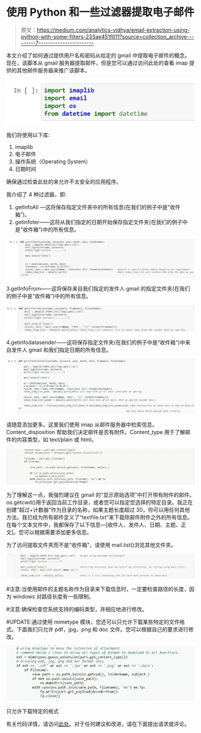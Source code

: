 # 使用 Python 和一些过滤器提取电子邮件

> 原文：<https://medium.com/analytics-vidhya/email-extraction-using-python-with-some-filters-233ae451f011?source=collection_archive---------7----------------------->

本文介绍了如何通过提供用户名和密码从给定的 gmail 中提取电子邮件的概念。现在，该脚本从 gmail 服务器提取邮件，但是您可以通过访问此处的查看 imap 提供的其他邮件服务器来推广该脚本。

![](img/d9ab712d6a6bff5c5c896d9610c5eb41.png)

我们将使用以下库:

1.  imaplib
2.  电子邮件
3.  操作系统（Operating System）
4.  日期时间

确保通过检查此处的来允许不太安全的应用程序。

我介绍了 4 种过滤器，即:

1.  getInfoAll —这将保存指定文件夹中的所有信息(在我们的例子中是“收件箱”)。
2.  getinfoter——这将从我们指定的日期开始保存指定文件夹(在我们的例子中是“收件箱”)中的所有信息。

![](img/3e15be1b0dbd70986f7945a1e97cec54.png)

3.getInfoFrom——这将保存来自我们指定的发件人 gmail 的指定文件夹(在我们的例子中是“收件箱”)中的所有信息。

![](img/c54bba5813ffaeb83e2ccf092f67c7f4.png)

4.getinfodatasender——这将保存指定文件夹(在我们的例子中是“收件箱”)中来自发件人 gmail 和我们指定日期的所有信息。

![](img/da0a0aeea250322a65ffa5d0827692e3.png)

请随意添加更多。这里我们使用 imap 从邮件服务器中检索信息。Content_disposition 帮助我们决定邮件是否有附件。Content_type 用于了解邮件的内容类型，如 text/plain 或 html。

![](img/8b845a164aa1c26357213c1e221da73f.png)

为了理解这一点，我强烈建议在 gmail 的“显示原始选项”中打开带有附件的邮件。os.getcwd()用于返回当前工作目录，或者您可以指定您选择的特定目录。我正在创建“超过+计数器”作为目录的名称，如果主题长度超过 30，你可以用任何其他方法。我已经为所有邮件定义了“textfile.txt”来下载除邮件附件之外的所有信息。在每个文本文件中，我都保存了以下信息—[收件人、发件人、日期、主题、正文]。您可以根据需要添加更多信息。

为了访问提取文件夹而不是“收件箱”，请使用 mail.list()浏览其他文件夹。

![](img/ba6253032ac031aa732869df826b5344.png)

#注意:当使用邮件的主题名称作为目录来下载信息时，一定要检查路径的长度，因为 windows 对路径长度有一些限制。

#注意:确保检查您系统支持的编码类型，并相应地进行修改。

#UPDATE:通过使用 mimetype 模块，您还可以只允许下载某些特定的文件格式。下面我们只允许 pdf，jpg，png 和 doc 文件。您可以根据自己的要求进行修改。

![](img/81d8ad6e8524f8c45a74b31a7f5adb18.png)

只允许下载特定的格式

有关代码详情，请访问[此处](https://github.com/jainyk/Email-extraction-along-with-some-filters-using-python)。对于任何建议和改进，请在下面提出请求或评论。